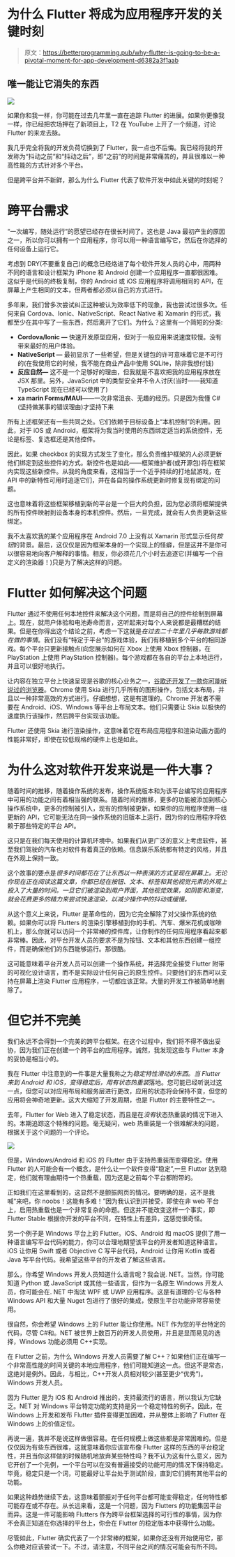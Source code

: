 # 为什么 Flutter 将成为应用程序开发的关键时刻

> 原文：<https://betterprogramming.pub/why-flutter-is-going-to-be-a-pivotal-moment-for-app-development-d6382a3f1aab>

## 唯一能让它消失的东西

![](img/f361a0f5b9dd88b48c263ae3b0702c86.png)

如果你和我一样，你可能在过去几年里一直在追踪 Flutter 的进展。如果你更像我一样，你已经把农场押在了新项目上，T2 在 YouTube 上开了一个频道，讨论 Flutter 的来龙去脉。

我几乎完全将我的开发负荷切换到了 Flutter，我一点也不后悔。我已经将我的开发称为“抖动之前”和“抖动之后”，即“之前”的时间是非常痛苦的，并且很难以一种高性能的方式针对多个平台。

但是跨平台并不新鲜，那么为什么 Flutter 代表了软件开发中如此关键的时刻呢？

# 跨平台需求

“一次编写，随处运行”的愿望已经存在很长时间了。这也是 Java 最初产生的原因之一，所以你可以拥有一个应用程序，你可以用一种语言编写它，然后在你选择的任何设备上运行它。

考虑到 DRY(不要重复自己)的概念已经烙进了每个软件开发人员的心中，用两种不同的语言和设计框架为 iPhone 和 Android 创建一个应用程序一直都很困难。这似乎是代码的终极复制，你的 Android 或 iOS 应用程序将调用相同的 API，在屏幕上产生相同的文本，但两者都必须以自己的方式进行。

多年来，我们曾多次尝试纠正这种被认为效率低下的现象，我也尝试过很多次。任何来自 Cordova、Ionic、NativeScript、React Native 和 Xamarin 的形式，我都至少在其中写了一些东西，然后离开了它们。为什么？这里有一个简短的分类:

*   **Cordova/Ionic —** 快速开发原型应用，但对于一般应用来说速度较慢。没有带来最好的用户体验。
*   **NativeScript —** 最初显示了一些希望，但是关键包的许可意味着它是不可行的(在我使用它的时候，我不能在商业产品中使用 SQLite，除非我想付钱)
*   **反应自然—** 这不是一个足够好的理由，但我就是不喜欢把我的应用程序放在 JSX 那里。另外，JavaScript 中的类型安全并不令人讨厌(当时——我知道 TypeScript 现在已经可以使用了)
*   **xa marin Forms/MAUI**——一次非常沮丧、无趣的经历。只是因为我懂 C#(坚持做某事的错误理由)才坚持下来

所有上述框架还有一些共同之处。它们依赖于目标设备上“本机控制”的利用。因此，对于 iOS 或 Android，框架将为我当时使用的东西绑定适当的系统控件，无论是标签、复选框还是其他控件。

因此，如果 checkbox 的实现方式发生了变化，那么负责维护框架的人必须更新他们绑定到这些控件的方式。新控件也是如此——框架维护者(或开源包)将在框架内实现这些新控件。从我的角度来看，这相当于一个近乎持续的打地鼠游戏，在 API 中的新特性可用时追逐它们，并在各自的操作系统更新时修复现有绑定的问题。

这也意味着将这些框架移植到新的平台是一个巨大的负担，因为您必须将框架提供的所有控件映射到设备本身的本机控件。然后，一旦完成，就会有人负责更新这些绑定。

我不太喜欢我的某个应用程序在 Android 7.0 上没有以 Xamarin 形式显示任何*按钮*的背景。最后，这仅仅是因为框架本身的一个实现上的怪癖，但是这并不是你可以很容易地向客户解释的事情。相反，你必须花几个小时去追逐它(并编写一个自定义的渲染器！)只是为了解决这样的问题。

# Flutter 如何解决这个问题

Flutter 通过不使用任何本地控件来解决这个问题，而是将自己的控件绘制到屏幕上。现在，就用户体验和电池寿命而言，这听起来对每个人来说都是最糟糕的结果。但是在你得出这个结论之前，考虑一下这就是*在过去二十年里几乎每款游戏都在做的事情*。我们没有“特定于平台”的游戏体验，我们有移植到多个平台的相同游戏。每个平台只更新接触点(向您展示如何在 Xbox 上使用 Xbox 控制器，在 PlayStation 上使用 PlayStation 控制器)。每个游戏都在各自的平台上本地运行，并且可以很好地执行。

让内容在独立平台上快速呈现是谷歌的核心业务之一，[谷歌还开发了一款你可能听说过的浏览器](https://www.google.com/intl/en_au/chrome/)。Chrome 使用 Skia 进行几乎所有的图形操作，包括文本布局，并且以一种非常高效的方式进行。仔细想想，这是有道理的。Chrome 开发者不需要在 Android、iOS、Windows 等平台上布局文本。他们只需要让 Skia 以极快的速度执行该操作，然后跨平台实现该功能。

Flutter 还使用 Skia 进行渲染操作，这意味着它在布局应用程序和渲染动画方面的性能非常好，即使在较低规格的硬件上也是如此。

# 为什么这对软件开发来说是一件大事？

随着时间的推移，随着操作系统的发布，操作系统版本和为该平台编写的应用程序中可用的功能之间有着相当强的联系。随着时间的推移，更多的功能被添加到核心操作系统中，更多的控制被引入，现有的控制被更新。如果你的应用程序使用一组更新的 API，它可能无法在同一操作系统的旧版本上运行，因为你的应用程序将依赖于那些特定的平台 API。

这只是在我们每天使用的计算机环境中。如果我们从更广泛的意义上考虑软件，甚至我们驾驶的汽车也对软件有着真正的依赖。信息娱乐系统都有特定的风格，并且在外观上保持一致。

这个故事的要点是*很多时间都花在了让东西以一种表演的方式呈现在屏幕上。无论你现在正在阅读这篇文章，你都已经在按钮、文本、标签和其他视觉元素的外观上投入了大量的时间。一旦它们被渲染到用户界面，其他视觉效果，如阴影和渐变，就会花费更多的精力来尝试快速渲染，以减少操作中的抖动或缓慢。*

从这个意义上来说，Flutter 是革命性的，因为它完全解除了对父操作系统的依赖。如果你可以将 Flutters 的渲染引擎移植到你的手机、汽车、爆米花机或咖啡机上，那么你就可以访问一个非常棒的控件库，让你制作的任何应用程序看起来都非常棒。因此，对平台开发人员的要求不是为按钮、文本和其他东西创建一组控件，而是确保他们的东西能够运行。那很酷。

这可能意味着平台开发人员可以创建一个操作系统，并选择完全接受 Flutter 附带的可视化设计语言，而不是实际设计任何自己的原生控件。只要他们的东西可以支持在屏幕上渲染 Flutter 应用程序，一切都应该正常。大量的开发工作被简单地删除了。

# 但它并不完美

我们永远不会得到一个完美的跨平台框架。在这个过程中，我们将不得不做出妥协，因为我们正在创建一个跨平台的应用程序。诚然，我发现这些与 Flutter 本身的妥协是相当小的。

我在 Flutter 中注意到的一件事是大量我称之为*稳定特性滑动的东西。*当 Flutter 来到 Android 和 iOS，变得稳定后，用*有状态热重装*落地。您可能已经听说过这一点，但您可以对应用布局和服务层进行更改，应用的状态将会保持不变，但您的应用将会神奇地更新。这大大缩短了开发周期，也是 Flutter 的主要特性之一。

去年，Flutter for Web 进入了稳定状态，而且是在*没有*状态热重装的情况下进入的。本期追踪这个特殊的问题。毫无疑问，web 热重装是一个很难解决的问题，根据关于这个问题的一个评论。

![](img/2af0bd1cddb7813761e4b13832ec5895.png)

但是，Windows/Android 和 iOS 的 Flutter 由于支持热重装而变得稳定。使用 Flutter 的人可能会有一个概念，是什么让一个软件变得“稳定”,一旦 Flutter 达到稳定，他们就有理由期待一个热重载，因为这是之前每个平台都附带的。

正如我们在这里看到的，这显然不是颤振网页的情况。要明确的是，这不是我喊“来吧，你 noobs！这能有多难！”因为我认识到并接受，即使在非 web 平台上，启用热重载也是一个非常复杂的命题。但这并不能改变这样一个事实，即 Flutter Stable 根据你开发的平台不同，在特性上有差异，这感觉很奇怪。

另一个例子是 Windows 平台上的 Flutter。iOS、Android 和 macOS 提供了用一种语言编写平台代码的能力，你可以合理地期望该平台的开发者知道这种语言。iOS 让你用 Swift 或者 Objective C 写平台代码，Android 让你用 Kotlin 或者 Java 写平台代码。我希望这些平台的开发者了解这些语言。

那么，你希望 Windows 开发人员知道什么语言呢？我会说. NET。当然，你可能知道 Python 或 JavaScript 或其他一些语言，但作为一名原生 Windows 开发人员，你可能会在. NET 中淘汰 WPF 或 UWP 应用程序。这是有道理的-它与各种 Windows API 和大量 Nuget 包进行了很好的集成，使原生平台功能非常容易使用。

很自然，你会希望 Windows 上的 Flutter 能让你使用。NET 作为您的平台特定的代码，尽管 C#和。NET 被世界上数百万的开发人员使用，并且是显而易见的选择，Windows 功能必须用 C++实现。

在 Flutter 之前，为什么 Windows 开发人员需要了解 C++？如果他们正在编写一个非常高性能的时间关键的本地应用程序，他们可能知道这一点。但这不是常态，这绝对是例外。因此，与相比，C++开发人员相对较少(甚至更少“优秀”)。Windows 开发人员。

因为 Flutter 是为 iOS 和 Android 推出的，支持最流行的语言，所以我认为它缺乏。NET 对 Windows 平台特定功能的支持是另一个稳定特性的例子。因此，在 Windows 上开发和发布 Flutter 插件变得更加困难，并从整体上影响了 Flutter 在 Windows 上的价值定位。

再说一遍，我并不是说这样做很容易。在任何规模上做这些都是非常困难的。但是仅仅因为有些东西很难，这就意味着你应该宣布像 Flutter 这样的东西的平台稳定性，并且当你这样做的时候随机地放弃某些特性吗？我不认为这有什么意义，因为它开创了一个先例，一个平台可以在没有普遍接受的功能可用的情况下保持稳定。毕竟，稳定只是一个词，可能最好让平台处于测试阶段，直到它们拥有其他平台的功能。

如果这种趋势继续下去，这意味着颤振对于任何平台都可能变得稳定，任何特性都可能存在或不存在。从长远来看，这是一个问题，因为 Flutters 的功能集因平台而异。这是一件可能影响 Flutters 作为跨平台框架选择的可行性的事情，因为你不会真正知道在你选择的平台上，你会在 Flutter 的稳定版本中获得什么功能。

尽管如此，Flutter 确实代表了一个非常棒的框架，如果你还没有开始使用它，那么你绝对应该尝试一下。不过，请注意，不同平台之间的情况可能会有所不同。